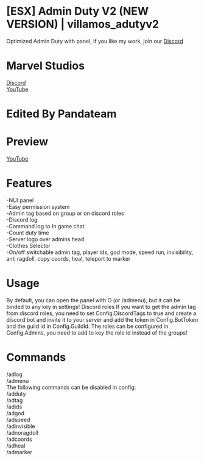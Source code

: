 # [ESX] Admin Duty V2 (NEW VERSION) | villamos_adutyv2
Optimized Admin Duty with panel, if you like my work, join our [Discord](https://discord.gg/esnawXn5q5)
# Marvel Studios
[Discord](https://discord.gg/esnawXn5q5) <br/>
[YouTube](https://www.youtube.com/channel/UCEluDSZ6Y4fBB8OkKzcVx8A)
# Edited By Pandateam
# Preview
[YouTube](https://youtu.be/bfFSfZORnC8)
# Features
-NUI panel <br/>
-Easy permission system <br/>
-Admin tag based on group or on discord roles <br/>
-Discord log <br/>
-Command log to In game chat <br/>
-Count duty time <br/>
-Server logo over admins head <br/>
-Clothes Selector<br/>
-On/off switchable admin tag, player ids, god mode, speed run, invisibility, anti ragdoll, copy coords, heal, teleport to marker <br/>
# Usage
By default, you can open the panel with O (or /admenu), but it can be binded to any key in settings!
Discord roles
If you want to get the admin tag from discord roles, you need to set Config.DiscordTags to true and create a discord bot and invite it to your server and add the token in Config.BotToken and the guild id in Config.GuildId. The roles can be configured in Config.Admins, you need to add to key the role id instead of the groups!
# Commands
/adlog<br/>
/admenu<br/>
The following commands can be disabled in config:<br/>
/adduty<br/>
/adtag<br/>
/adids<br/>
/adgod<br/>
/adspeed<br/>
/adinvisible<br/>
/adnoragdoll<br/>
/adcoords<br/>
/adheal<br/>
/admarker<br/>
